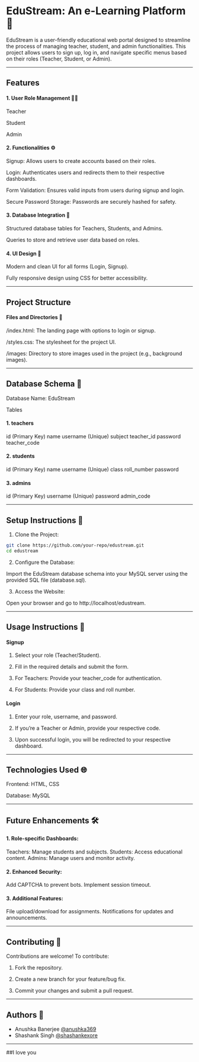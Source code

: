 # EduStream: An e-Learning Platform 📝

EduStream is a user-friendly educational web portal designed to streamline the process of managing teacher, student, and admin functionalities. This project allows users to sign up, log in, and navigate specific menus based on their roles (Teacher, Student, or Admin).

---

## Features

#### 1. User Role Management 👩‍💻

Teacher

Student

Admin

#### 2. Functionalities ⚙

Signup: Allows users to create accounts based on their roles.

Login: Authenticates users and redirects them to their respective dashboards.

Form Validation: Ensures valid inputs from users during signup and login.

Secure Password Storage: Passwords are securely hashed for safety.

#### 3. Database Integration 🎯

Structured database tables for Teachers, Students, and Admins.

Queries to store and retrieve user data based on roles.

#### 4. UI Design 🎨

Modern and clean UI for all forms (Login, Signup).

Fully responsive design using CSS for better accessibility.

---

## Project Structure

#### Files and Directories 📁

/index.html: The landing page with options to login or signup.

/styles.css: The stylesheet for the project UI.

/images: Directory to store images used in the project (e.g., background images).

---

## Database Schema 📑

Database Name: EduStream

Tables

#### 1. teachers

id (Primary Key)
name
username (Unique)
subject
teacher_id
password
teacher_code

#### 2. students

id (Primary Key)
name
username (Unique)
class
roll_number
password

#### 3. admins

id (Primary Key)
username (Unique)
password
admin_code

---

## Setup Instructions 🍄

1. Clone the Project:

```bash
git clone https://github.com/your-repo/edustream.git
cd edustream
```

2. Configure the Database:
   
Import the EduStream database schema into your MySQL server using the provided SQL file (database.sql).

3. Access the Website:

Open your browser and go to http://localhost/edustream.

---

## Usage Instructions 📍

#### Signup

1. Select your role (Teacher/Student).

2. Fill in the required details and submit the form.
   
3. For Teachers:
Provide your teacher_code for authentication.

4. For Students:
Provide your class and roll number.

#### Login

1. Enter your role, username, and password.

2. If you’re a Teacher or Admin, provide your respective code.

3. Upon successful login, you will be redirected to your respective dashboard.

---

## Technologies Used 🌐

Frontend: HTML, CSS

Database: MySQL

---

## Future Enhancements 🛠

#### 1. Role-specific Dashboards:

Teachers: Manage students and subjects.
Students: Access educational content.
Admins: Manage users and monitor activity.

#### 2. Enhanced Security:

Add CAPTCHA to prevent bots.
Implement session timeout.

#### 3. Additional Features:

File upload/download for assignments.
Notifications for updates and announcements.

---

## Contributing 🤝

Contributions are welcome! To contribute:

1. Fork the repository.

2. Create a new branch for your feature/bug fix.

3. Commit your changes and submit a pull request.

---

## Authors 🌱

- Anushka Banerjee [@anushka369](https://github.com/anushka369)
- Shashank Singh [@shashankexore](https://github.com/shashankexore)

---

##I love you
